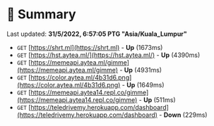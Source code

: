 # 📖 Summary
Last updated: **31/5/2022, 6:57:05 PTG "Asia/Kuala_Lumpur"**

- `GET` [https://shrt.ml](https://shrt.ml) - **Up** (1673ms)
- `GET` [https://hst.aytea.ml/](https://hst.aytea.ml/) - **Up** (4390ms)
- `GET` [https://memeapi.aytea.ml/gimme](https://memeapi.aytea.ml/gimme) - **Up** (4931ms)
- `GET` [https://color.aytea.ml/4b31d6.png](https://color.aytea.ml/4b31d6.png) - **Up** (1649ms)
- `GET` [https://memeapi.aytea14.repl.co/gimme](https://memeapi.aytea14.repl.co/gimme) - **Up** (511ms)
- `GET` [https://teledrivemy.herokuapp.com/dashboard](https://teledrivemy.herokuapp.com/dashboard) - **Down** (229ms)
